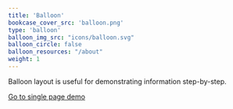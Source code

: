 ```yaml
---
title: 'Balloon'
bookcase_cover_src: 'balloon.png'
type: 'balloon'
balloon_img_src: "icons/balloon.svg"
balloon_circle: false
balloon_resources: "/about"
weight: 1
---
```


Balloon layout is useful for demonstrating information step-by-step.

[Go to single page demo](/hugo-theme-graytr/layouts/demo/balloon/single)
